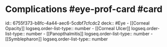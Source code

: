 # Complications #eye-prof-card #card
id:: 6755f373-b8fc-4a44-aec6-5cdbf7cfcdc2
deck:: #Eye
	- [[Corneal Opacity]]
	  logseq.order-list-type:: number
	- [[Corneal Ulcer]]
	  logseq.order-list-type:: number
	- [[Panopthalmitis]]
	  logseq.order-list-type:: number
	- [[Symblepharon]]
	  logseq.order-list-type:: number